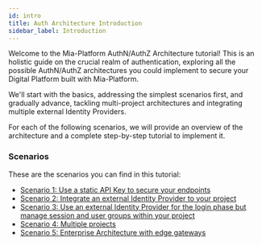 ```yaml
---
id: intro 
title: Auth Architecture Introduction
sidebar_label: Introduction
---
```


Welcome to the Mia-Platform AuthN/AuthZ Architecture tutorial! This is an holistic guide on the crucial realm of authentication, exploring all the possible AuthN/AuthZ architectures you could implement to secure your Digital Platform built with Mia-Platform.

We'll start with the basics, addressing the simplest scenarios first, and gradually advance, tackling multi-project architectures and integrating multiple external Identity Providers. 

For each of the following scenarios, we will provide an overview of the architecture and a complete step-by-step tutorial to implement it.

### Scenarios

These are the scenarios you can find in this tutorial:
- [Scenario 1: Use a static API Key to secure your endpoints](/getting-started/tutorials/auth-architecture/static-api-key.md)
- [Scenario 2: Integrate an external Identity Provider to your project](/getting-started/tutorials/auth-architecture/external-idp.md)
- [Scenario 3: Use an external Identity Provider for the login phase but manage session and user groups within your project](/getting-started/tutorials/auth-architecture/external-idp-internal-session.md)
- [Scenario 4: Multiple projects](/getting-started/tutorials/auth-architecture/multiple-projects.md)
- [Scenario 5: Enterprise Architecture with edge gateways](/getting-started/tutorials/auth-architecture/enterprise-architecture.md)
